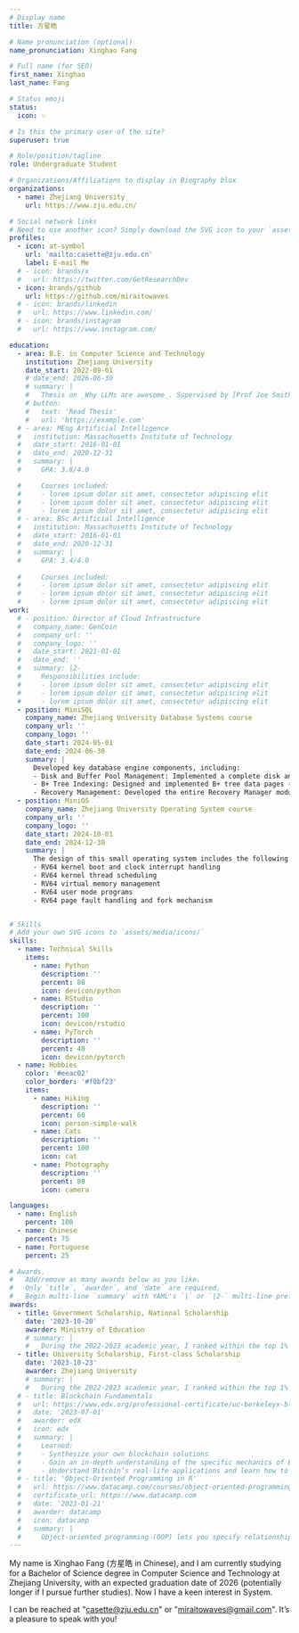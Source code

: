 ```yaml
---
# Display name
title: 方星皓

# Name pronunciation (optional)
name_pronunciation: Xinghao Fang

# Full name (for SEO)
first_name: Xinghao
last_name: Fang

# Status emoji
status:
  icon: ✨

# Is this the primary user of the site?
superuser: true

# Role/position/tagline
role: Undergraduate Student

# Organizations/Affiliations to display in Biography blox
organizations:
  - name: Zhejiang University
    url: https://www.zju.edu.cn/

# Social network links
# Need to use another icon? Simply download the SVG icon to your `assets/media/icons/` folder.
profiles:
  - icon: at-symbol
    url: 'mailto:casette@zju.edu.cn'
    label: E-mail Me
  # - icon: brands/x
  #   url: https://twitter.com/GetResearchDev
  - icon: brands/github
    url: https://github.com/miraitowaves
  # - icon: brands/linkedin
  #   url: https://www.linkedin.com/
  # - icon: brands/instagram
  #   url: https://www.instagram.com/

education:
  - area: B.E. in Computer Science and Technology
    institution: Zhejiang University
    date_start: 2022-09-01
    # date_end: 2026-06-30
    # summary: |
    #   Thesis on _Why LLMs are awesome_. Supervised by [Prof Joe Smith](https://example.com). Presented papers at 5 IEEE conferences with the contributions being published in 2 Springer journals.
    # button:
    #   text: 'Read Thesis'
    #   url: 'https://example.com'
  # - area: MEng Artificial Intelligence
  #   institution: Massachusetts Institute of Technology
  #   date_start: 2016-01-01
  #   date_end: 2020-12-31
  #   summary: |
  #     GPA: 3.8/4.0

  #     Courses included:
  #     - lorem ipsum dolor sit amet, consectetur adipiscing elit
  #     - lorem ipsum dolor sit amet, consectetur adipiscing elit
  #     - lorem ipsum dolor sit amet, consectetur adipiscing elit
  # - area: BSc Artificial Intelligence
  #   institution: Massachusetts Institute of Technology
  #   date_start: 2016-01-01
  #   date_end: 2020-12-31
  #   summary: |
  #     GPA: 3.4/4.0
      
  #     Courses included:
  #     - lorem ipsum dolor sit amet, consectetur adipiscing elit
  #     - lorem ipsum dolor sit amet, consectetur adipiscing elit
  #     - lorem ipsum dolor sit amet, consectetur adipiscing elit
work:
  # - position: Director of Cloud Infrastructure
  #   company_name: GenCoin
  #   company_url: ''
  #   company_logo: ''
  #   date_start: 2021-01-01
  #   date_end: ''
  #   summary: |2-
  #     Responsibilities include:
  #     - lorem ipsum dolor sit amet, consectetur adipiscing elit
  #     - lorem ipsum dolor sit amet, consectetur adipiscing elit
  #     - lorem ipsum dolor sit amet, consectetur adipiscing elit
  - position: MiniSQL
    company_name: Zhejiang University Database Systems course
    company_url: ''
    company_logo: ''
    date_start: 2024-05-01
    date_end: 2024-06-30
    summary: |
      Developed key database engine components, including:
      - Disk and Buffer Pool Management: Implemented a complete disk and buffer pool management module, including bonus features for enhanced performance.
      - B+ Tree Indexing: Designed and implemented B+ tree data pages (BPlusTreePage, BPlusTreeInternalPage) within the Index Manager, enabling efficient data indexing and retrieval.
      - Recovery Management: Developed the entire Recovery Manager module, ensuring data integrity and crash recovery capabilities for the database system.
  - position: MiniOS
    company_name: Zhejiang University Operating System course
    company_url: ''
    company_logo: ''
    date_start: 2024-10-01
    date_end: 2024-12-30
    summary: |
      The design of this small operating system includes the following contents:
      - RV64 kernel boot and clock interrupt handling
      - RV64 kernel thread scheduling
      - RV64 virtual memory management
      - RV64 user mode programs
      - RV64 page fault handling and fork mechanism


# Skills
# Add your own SVG icons to `assets/media/icons/`
skills:
  - name: Technical Skills
    items:
      - name: Python
        description: ''
        percent: 80
        icon: devicon/python
      - name: RStudio
        description: ''
        percent: 100
        icon: devicon/rstudio
      - name: PyTorch
        description: ''
        percent: 40
        icon: devicon/pytorch
  - name: Hobbies
    color: '#eeac02'
    color_border: '#f0bf23'
    items:
      - name: Hiking
        description: ''
        percent: 60
        icon: person-simple-walk
      - name: Cats
        description: ''
        percent: 100
        icon: cat
      - name: Photography
        description: ''
        percent: 80
        icon: camera

languages:
  - name: English
    percent: 100
  - name: Chinese
    percent: 75
  - name: Portuguese
    percent: 25

# Awards.
#   Add/remove as many awards below as you like.
#   Only `title`, `awarder`, and `date` are required.
#   Begin multi-line `summary` with YAML's `|` or `|2-` multi-line prefix and indent 2 spaces below.
awards:
  - title: Government Scholarship, National Scholarship
    date: '2023-10-20'
    awarder: Ministry of Education
    # summary: |
    #   During the 2022-2023 academic year, I ranked within the top 1% of my cohort in academic performance, earning recognition for outstanding academic achievement and contributions to social work, extracurricular activities, practical skills, innovation and entrepreneurship.
  - title: University Scholarship, First-class Scholarship
    date: '2023-10-23'
    awarder: Zhejiang University
    # summary: |
    #   During the 2022-2023 academic year, I ranked within the top 1% of my cohort (4/343 students), earning recognition for outstanding academic achievement and contributions to social work, extracurricular activities, practical skills, innovation and entrepreneurship.
  # - title: Blockchain Fundamentals
  #   url: https://www.edx.org/professional-certificate/uc-berkeleyx-blockchain-fundamentals
  #   date: '2023-07-01'
  #   awarder: edX
  #   icon: edx
  #   summary: |
  #     Learned:
  #     - Synthesize your own blockchain solutions
  #     - Gain an in-depth understanding of the specific mechanics of Bitcoin
  #     - Understand Bitcoin’s real-life applications and learn how to attack and destroy Bitcoin, Ethereum, smart contracts and Dapps, and alternatives to Bitcoin’s Proof-of-Work consensus algorithm
  # - title: 'Object-Oriented Programming in R'
  #   url: https://www.datacamp.com/courses/object-oriented-programming-with-s3-and-r6-in-r
  #   certificate_url: https://www.datacamp.com
  #   date: '2023-01-21'
  #   awarder: datacamp
  #   icon: datacamp
  #   summary: |
  #     Object-oriented programming (OOP) lets you specify relationships between functions and the objects that they can act on, helping you manage complexity in your code. This is an intermediate level course, providing an introduction to OOP, using the S3 and R6 systems. S3 is a great day-to-day R programming tool that simplifies some of the functions that you write. R6 is especially useful for industry-specific analyses, working with web APIs, and building GUIs.
---
```


My name is Xinghao Fang (方星皓 in Chinese), and I am currently studying for a Bachelor of Science degree in Computer Science and Technology at Zhejiang University, with an expected graduation date of 2026 (potentially longer if I pursue further studies). Now I have a keen interest in System.

I can be reached at "casette@zju.edu.cn" or "miraitowaves@gmail.com". It’s a pleasure to speak with you!